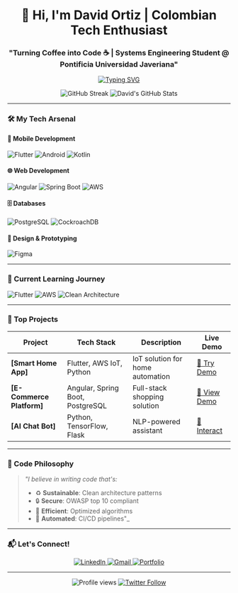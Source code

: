 <h1 align="center">🚀 Hi, I'm David Ortiz | Colombian Tech Enthusiast</h1>
<h3 align="center">"Turning Coffee into Code ☕️ | Systems Engineering Student @ Pontificia Universidad Javeriana"</h3>

<p align="center">
  <a href="https://git.io/typing-svg"><img src="https://readme-typing-svg.demolab.com?font=Fira+Code&pause=1000&color=22D3EE&center=true&vCenter=true&width=435&lines=Full-Stack+Developer;Mobile+Apps+Creator;Cloud+Explorer;Tech+Innovator;Continuous+Learner" alt="Typing SVG" /></a>
</p>

<div align="center">
  
  ![GitHub Streak](https://streak-stats.demolab.com?user=tuusuario&theme=radical&border_radius=4.7)
  ![David's GitHub Stats](https://github-readme-stats.vercel.app/api?username=tuusuario&show_icons=true&theme=radical)
  
</div>

---

### 🛠️ My Tech Arsenal

#### 📱 Mobile Development
![Flutter](https://img.shields.io/badge/Flutter-Expert-02569B?logo=flutter&logoColor=white)
![Android](https://img.shields.io/badge/Android-Jetpack_Compose-3DDC84?logo=android&logoColor=white)
![Kotlin](https://img.shields.io/badge/Kotlin-Coroutines-7F52FF?logo=kotlin&logoColor=white)

#### 🌐 Web Development
![Angular](https://img.shields.io/badge/Angular-Material_Design-DD0031?logo=angular&logoColor=white)
![Spring Boot](https://img.shields.io/badge/Spring_Boot-Security-6DB33F?logo=spring&logoColor=white)
![AWS](https://img.shields.io/badge/AWS-Lambda-FF9900?logo=amazon-aws&logoColor=white)

#### 🗄️ Databases
![PostgreSQL](https://img.shields.io/badge/PostgreSQL-Performance_Optimization-4169E1?logo=postgresql&logoColor=white)
![CockroachDB](https://img.shields.io/badge/CockroachDB-Distributed_Systems-6933FF?logo=cockroach-labs&logoColor=white)

#### 🎨 Design & Prototyping
![Figma](https://img.shields.io/badge/Figma-UI/UX_Design-F24E1E?logo=figma&logoColor=white)

---

### 🌱 Current Learning Journey
![Flutter](https://progress-bar.dev/85/?title=Flutter+Mastery&color=02569B)
![AWS](https://progress-bar.dev/60/?title=AWS+Certification&color=FF9900)
![Clean Architecture](https://progress-bar.dev/45/?title=Clean+Architecture&color=22D3EE)

---

### 🎯 Top Projects
| Project | Tech Stack | Description | Live Demo |
|---------|------------|-------------|-----------|
| **[Smart Home App]** | Flutter, AWS IoT, Python | IoT solution for home automation | [🚀 Try Demo](link) |
| **[E-Commerce Platform]** | Angular, Spring Boot, PostgreSQL | Full-stack shopping solution | [🛒 View Demo](link) |
| **[AI Chat Bot]** | Python, TensorFlow, Flask | NLP-powered assistant | [🤖 Interact](link) |

---

### 💬 Code Philosophy
> _"I believe in writing code that's:_
> - ♻️ **Sustainable**: Clean architecture patterns
> - 🔒 **Secure**: OWASP top 10 compliant
> - 🚀 **Efficient**: Optimized algorithms
> - 🤖 **Automated**: CI/CD pipelines"_

---

### 📬 Let's Connect!
<p align="center">
  <a href="https://linkedin.com/in/david-ortiz-b2136a1ba">
    <img src="https://img.shields.io/badge/LinkedIn-0077B5?style=for-the-badge&logo=linkedin&logoColor=white" alt="LinkedIn">
  </a>
  <a href="mailto:davidortiz37575@gmail.com">
    <img src="https://img.shields.io/badge/Gmail-D14836?style=for-the-badge&logo=gmail&logoColor=white" alt="Gmail">
  </a>
  <a href="https://davidortiz.dev">
    <img src="https://img.shields.io/badge/Portfolio-FF4088?style=for-the-badge&logo=google-chrome&logoColor=white" alt="Portfolio">
  </a>
</p>

---

<p align="center">
  <img src="https://komarev.com/ghpvc/?username=tuusuario&label=Profile+Views&color=blueviolet&style=flat" alt="Profile views">
  <a href="https://twitter.com/intent/follow?screen_name=DavzC">
    <img src="https://img.shields.io/twitter/follow/tuusuario?logo=twitter&style=for-the-badge" alt="Twitter Follow">
  </a>
</p>
